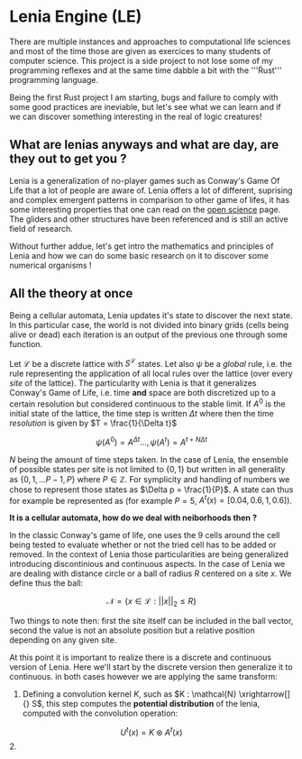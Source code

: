 # Lenia Engine (LE)

There are multiple instances and approaches to computational life sciences and most of the time those are given as exercices to many students of computer science. This project is a side project to not lose some of my programming reflexes and at the same time dabble a bit with the '''Ŕust''' programming language. 

Being the first Rust project I am starting, bugs and failure to comply with some good practices are ineviable, but let's see what we can learn and if we can discover something interesting in the real of logic creatures! 


## What are lenias anyways and what are day, are they out to get you ? 

Lenia is a generalization of no-player games such as Conway's Game Of Life that a lot of people are aware of. Lenia offers a lot of different, suprising and complex emergent patterns in comparison to other game of lifes, it has some interesting properties that one can read on the [open science](https://chakazul.github.io/lenia.html) page. The gliders and other structures have been referenced and is still an active field of research. 

Without further addue, let's get intro the mathematics and principles of Lenia and how we can do some basic research on it to discover some numerical organisms ! 

## All the theory at once 

Being a cellular automata, Lenia updates it's state to discover the next state. In this particular case, the world is not divided into binary grids (cells being alive or dead) each iteration is an output of the previous one through some function. 


Let $\mathcal{L}$ be a discrete lattice with $S^\mathcal{L}$ states. Let also $\psi$ be a _global_ rule, i.e. the rule representing the application of all local rules over the lattice (over every _site_ of the lattice). The particularity with Lenia is that it generalizes Conway's Game of Life, i.e. time **and** space are both discretized up to a certain resolution but considered continuous to the stable limit. If $A^0$ is the initial state of the lattice, the time step is written $\Delta t$ where then the time *resolution* is given by $T = \frac{1}{\Delta t}$

$$
\psi(A^0) = A^{\Delta t}..., \psi(A^t) = A^{t + N\Delta t}
$$

$N$ being the amount of time steps taken. In the case of Lenia, the ensemble of possible states per site is not limited to $\{0, 1\}$ but written in all generality as $\{0, 1, ... P - 1, P\}$ where $P\in \mathbb{Z}$. For symplicity and handling of numbers we chose to represent those states as $\Delta p = \frac{1}{P}$. A state can thus for example be represented as (for example $P = 5$, $A^t(x) = [0.04, 0.6, 1, 0.6]$). 

**It is a cellular automata, how do we deal with neiborhoods then ?**

In the classic Conway's game of life, one uses the 9 cells around the cell being tested to evaluate whether or not the tried cell has to be added or removed. In the context of Lenia those particularities are being generalized introducing discontinious and continuous aspects. In the case of Lenia we are dealing with distance circle or a ball of radius $R$ centered on a site $x$. We define thus the ball: 

$$
\mathcal{N} = \{x \in \mathcal{L} : ||x||_2 \leq R\}
$$

Two things to note then: first the site itself can be included in the ball vector, second the value is not an absolute position but a relative position depending on any given site.

At this point it is important to realize there is a discrete and continuous version of Lenia. Here we'll start by the discrete version then generalize it to continuous. in both cases however we are applying the same transform: 

1. Defining a convolution kernel $K$, such as $K : \mathcal{N} \xrightarrow[]{} S$, this step computes the **potential distribution** of the lenia, computed with the convolution operation:

$$
U^t(x) = K \circledast A^t(x)
$$
2. 




